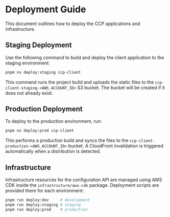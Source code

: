 # Deployment Guide

This document outlines how to deploy the CCP applications and infrastructure.

## Staging Deployment

Use the following command to build and deploy the client application to the staging environment:

```bash
pnpm nx deploy:staging ccp-client
```

This command runs the project build and uploads the static files to the `ccp-client-staging-<AWS_ACCOUNT_ID>` S3 bucket. The bucket will be created if it does not already exist.

## Production Deployment

To deploy to the production environment, run:

```bash
pnpm nx deploy:prod ccp-client
```

This performs a production build and syncs the files to the `ccp-client-production-<AWS_ACCOUNT_ID>` bucket. A CloudFront invalidation is triggered automatically when a distribution is detected.

## Infrastructure

Infrastructure resources for the configuration API are managed using AWS CDK inside the `infrastructure/aws-cdk` package. Deployment scripts are provided there for each environment:

```bash
pnpm run deploy:dev     # development
pnpm run deploy:staging # staging
pnpm run deploy:prod    # production
```
